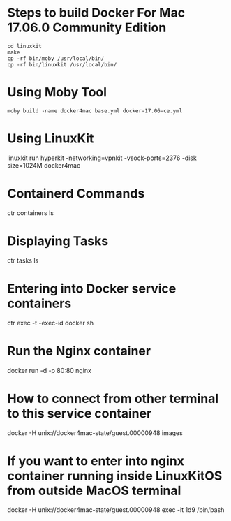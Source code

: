 # Steps to build Docker For Mac 17.06.0 Community Edition


```git clone https://github.com/linuxkit/linuxkit
cd linuxkit
make
cp -rf bin/moby /usr/local/bin/
cp -rf bin/linuxkit /usr/local/bin/
```

# Using Moby Tool

```
moby build -name docker4mac base.yml docker-17.06-ce.yml
```

# Using LinuxKit

linuxkit run hyperkit -networking=vpnkit -vsock-ports=2376 -disk size=1024M docker4mac

# Containerd Commands

ctr containers ls

# Displaying Tasks

ctr tasks ls

# Entering into Docker service containers

ctr exec -t -exec-id <id> docker sh

# Run the Nginx container

docker run -d -p 80:80 nginx

# How to connect from other terminal to this service container

docker -H unix://docker4mac-state/guest.00000948 images

# If you want to enter into nginx container running inside LinuxKitOS from outside MacOS terminal

docker -H unix://docker4mac-state/guest.00000948 exec -it 1d9 /bin/bash


